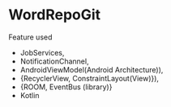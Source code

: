 

# WordRepoGit
Feature used 

 - JobServices, 
 - NotificationChannel, 
 - AndroidViewModel(Android Architecture)), 
 - {RecyclerView, ConstraintLayout(View)}), 
 - {ROOM, EventBus (library)}
 - Kotlin
